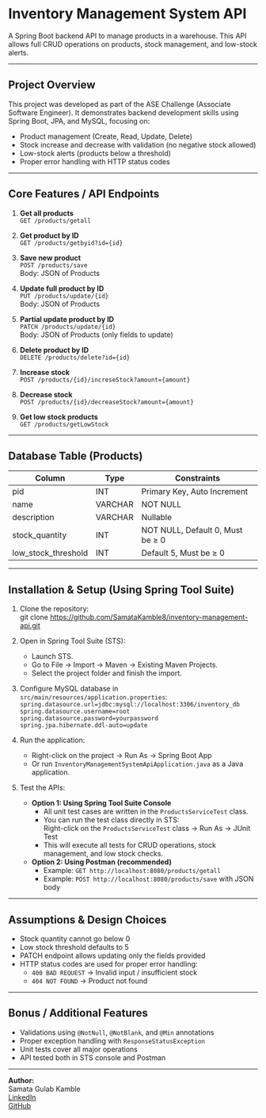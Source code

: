 # Inventory Management System API
A Spring Boot backend API to manage products in a warehouse. This API allows full CRUD operations on products, stock management, and low-stock alerts.

________________________________________

## Project Overview
This project was developed as part of the ASE Challenge (Associate Software Engineer). It demonstrates backend development skills using Spring Boot, JPA, and MySQL, focusing on:

- Product management (Create, Read, Update, Delete)  
- Stock increase and decrease with validation (no negative stock allowed)  
- Low-stock alerts (products below a threshold)  
- Proper error handling with HTTP status codes  

________________________________________

## Core Features / API Endpoints
1) **Get all products**  
`GET /products/getall`  

2) **Get product by ID**  
`GET /products/getbyid?id={id}`  

3) **Save new product**  
`POST /products/save`  
Body: JSON of Products  

4) **Update full product by ID**  
`PUT /products/update/{id}`  
Body: JSON of Products  

5) **Partial update product by ID**  
`PATCH /products/update/{id}`  
Body: JSON of Products (only fields to update)  

6) **Delete product by ID**  
`DELETE /products/delete?id={id}`  

7) **Increase stock**  
`POST /products/{id}/increseStock?amount={amount}`  

8) **Decrease stock**  
`POST /products/{id}/decreaseStock?amount={amount}`  

9) **Get low stock products**  
`GET /products/getLowStock`  

________________________________________

## Database Table (Products)
| Column               | Type     | Constraints |
|----------------------|---------|-------------|
| pid                  | INT     | Primary Key, Auto Increment |
| name                 | VARCHAR | NOT NULL |
| description          | VARCHAR | Nullable |
| stock_quantity       | INT     | NOT NULL, Default 0, Must be ≥ 0 |
| low_stock_threshold  | INT     | Default 5, Must be ≥ 0 |

________________________________________

## Installation & Setup (Using Spring Tool Suite)
1. Clone the repository:  
    git clone https://github.com/SamataKamble8/inventory-management-api.git
2. Open in Spring Tool Suite (STS):  
   - Launch STS.  
   - Go to File → Import → Maven → Existing Maven Projects.  
   - Select the project folder and finish the import.  

3. Configure MySQL database in `src/main/resources/application.properties`:  
    `spring.datasource.url=jdbc:mysql://localhost:3306/inventory_db`  
    `spring.datasource.username=root`  
    `spring.datasource.password=yourpassword`  
    `spring.jpa.hibernate.ddl-auto=update`  

4. Run the application:  
   - Right-click on the project → Run As → Spring Boot App  
   - Or run `InventoryManagementSystemApiApplication.java` as a Java application.  

5. Test the APIs:  
   - **Option 1: Using Spring Tool Suite Console**  
     - All unit test cases are written in the `ProductsServiceTest` class.  
     - You can run the test class directly in STS:  
       Right-click on the `ProductsServiceTest` class → Run As → JUnit Test  
     - This will execute all tests for CRUD operations, stock management, and low stock checks.  
   - **Option 2: Using Postman (recommended)**  
     - Example: `GET http://localhost:8080/products/getall`  
     - Example: `POST http://localhost:8080/products/save` with JSON body  

________________________________________

## Assumptions & Design Choices
- Stock quantity cannot go below 0  
- Low stock threshold defaults to 5  
- PATCH endpoint allows updating only the fields provided  
- HTTP status codes are used for proper error handling:  
  - `400 BAD REQUEST` → Invalid input / insufficient stock  
  - `404 NOT FOUND` → Product not found  

________________________________________

## Bonus / Additional Features
- Validations using `@NotNull`, `@NotBlank`, and `@Min` annotations  
- Proper exception handling with `ResponseStatusException`  
- Unit tests cover all major operations  
- API tested both in STS console and Postman  

________________________________________

**Author:**   
Samata Gulab Kamble  
[LinkedIn](www.linkedin.com/in/samata-kamble-817900191)    
[GitHub](https://github.com/SamataKamble8)  


